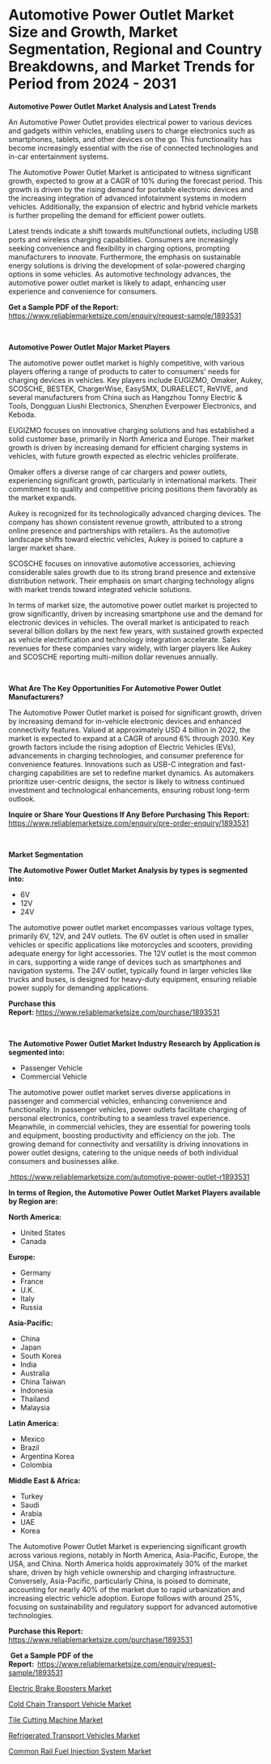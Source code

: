 <p><h1>Automotive Power Outlet Market Size and Growth, Market Segmentation, Regional and Country Breakdowns, and Market Trends for Period from 2024 -  2031</h1></p><p><strong>Automotive Power Outlet Market Analysis and Latest Trends</strong></p>
<p><p>An Automotive Power Outlet provides electrical power to various devices and gadgets within vehicles, enabling users to charge electronics such as smartphones, tablets, and other devices on the go. This functionality has become increasingly essential with the rise of connected technologies and in-car entertainment systems. </p><p>The Automotive Power Outlet Market is anticipated to witness significant growth, expected to grow at a CAGR of 10% during the forecast period. This growth is driven by the rising demand for portable electronic devices and the increasing integration of advanced infotainment systems in modern vehicles. Additionally, the expansion of electric and hybrid vehicle markets is further propelling the demand for efficient power outlets. </p><p>Latest trends indicate a shift towards multifunctional outlets, including USB ports and wireless charging capabilities. Consumers are increasingly seeking convenience and flexibility in charging options, prompting manufacturers to innovate. Furthermore, the emphasis on sustainable energy solutions is driving the development of solar-powered charging options in some vehicles. As automotive technology advances, the automotive power outlet market is likely to adapt, enhancing user experience and convenience for consumers.</p></p>
<p><strong>Get a Sample PDF of the Report:&nbsp;</strong> <a href="https://www.reliablemarketsize.com/enquiry/request-sample/1893531?utm_campaign=1105&utm_medium=2&utm_source=Github&utm_content=ia&utm_term=03112024&utm_id=automotive-power-outlet">https://www.reliablemarketsize.com/enquiry/request-sample/1893531</a></p>
<p>&nbsp;</p>
<p><strong>Automotive Power Outlet Major Market Players</strong></p>
<p><p>The automotive power outlet market is highly competitive, with various players offering a range of products to cater to consumers' needs for charging devices in vehicles. Key players include EUGIZMO, Omaker, Aukey, SCOSCHE, BESTEK, ChargerWise, EasySMX, DURAELECT, ReVIVE, and several manufacturers from China such as Hangzhou Tonny Electric & Tools, Dongguan Liushi Electronics, Shenzhen Everpower Electronics, and Keboda.</p><p>EUGIZMO focuses on innovative charging solutions and has established a solid customer base, primarily in North America and Europe. Their market growth is driven by increasing demand for efficient charging systems in vehicles, with future growth expected as electric vehicles proliferate. </p><p>Omaker offers a diverse range of car chargers and power outlets, experiencing significant growth, particularly in international markets. Their commitment to quality and competitive pricing positions them favorably as the market expands.</p><p>Aukey is recognized for its technologically advanced charging devices. The company has shown consistent revenue growth, attributed to a strong online presence and partnerships with retailers. As the automotive landscape shifts toward electric vehicles, Aukey is poised to capture a larger market share.</p><p>SCOSCHE focuses on innovative automotive accessories, achieving considerable sales growth due to its strong brand presence and extensive distribution network. Their emphasis on smart charging technology aligns with market trends toward integrated vehicle solutions.</p><p>In terms of market size, the automotive power outlet market is projected to grow significantly, driven by increasing smartphone use and the demand for electronic devices in vehicles. The overall market is anticipated to reach several billion dollars by the next few years, with sustained growth expected as vehicle electrification and technology integration accelerate. Sales revenues for these companies vary widely, with larger players like Aukey and SCOSCHE reporting multi-million dollar revenues annually.</p></p>
<p>&nbsp;</p>
<p><strong>What Are The Key Opportunities For Automotive Power Outlet Manufacturers?</strong></p>
<p><p>The Automotive Power Outlet market is poised for significant growth, driven by increasing demand for in-vehicle electronic devices and enhanced connectivity features. Valued at approximately USD 4 billion in 2022, the market is expected to expand at a CAGR of around 6% through 2030. Key growth factors include the rising adoption of Electric Vehicles (EVs), advancements in charging technologies, and consumer preference for convenience features. Innovations such as USB-C integration and fast-charging capabilities are set to redefine market dynamics. As automakers prioritize user-centric designs, the sector is likely to witness continued investment and technological enhancements, ensuring robust long-term outlook.</p></p>
<p><strong>Inquire or Share Your Questions If Any Before Purchasing This Report:</strong> <a href="https://www.reliablemarketsize.com/enquiry/pre-order-enquiry/1893531?utm_campaign=1105&utm_medium=2&utm_source=Github&utm_content=ia&utm_term=03112024&utm_id=automotive-power-outlet">https://www.reliablemarketsize.com/enquiry/pre-order-enquiry/1893531</a></p>
<p>&nbsp;</p>
<p><strong>Market Segmentation</strong></p>
<p><strong>The Automotive Power Outlet Market Analysis by types is segmented into:</strong></p>
<p><ul><li>6V</li><li>12V</li><li>24V</li></ul></p>
<p><p>The automotive power outlet market encompasses various voltage types, primarily 6V, 12V, and 24V outlets. The 6V outlet is often used in smaller vehicles or specific applications like motorcycles and scooters, providing adequate energy for light accessories. The 12V outlet is the most common in cars, supporting a wide range of devices such as smartphones and navigation systems. The 24V outlet, typically found in larger vehicles like trucks and buses, is designed for heavy-duty equipment, ensuring reliable power supply for demanding applications.</p></p>
<p><strong>Purchase this Report:&nbsp;</strong><a href="https://www.reliablemarketsize.com/purchase/1893531?utm_campaign=1105&utm_medium=2&utm_source=Github&utm_content=ia&utm_term=03112024&utm_id=automotive-power-outlet">https://www.reliablemarketsize.com/purchase/1893531</a></p>
<p>&nbsp;</p>
<p><strong>The Automotive Power Outlet Market Industry Research by Application is segmented into:</strong></p>
<p><ul><li>Passenger Vehicle</li><li>Commercial Vehicle</li></ul></p>
<p><p>The automotive power outlet market serves diverse applications in passenger and commercial vehicles, enhancing convenience and functionality. In passenger vehicles, power outlets facilitate charging of personal electronics, contributing to a seamless travel experience. Meanwhile, in commercial vehicles, they are essential for powering tools and equipment, boosting productivity and efficiency on the job. The growing demand for connectivity and versatility is driving innovations in power outlet designs, catering to the unique needs of both individual consumers and businesses alike.</p></p>
<p><a href="https://www.reliablemarketsize.com/automotive-power-outlet-r1893531?utm_campaign=1105&utm_medium=2&utm_source=Github&utm_content=ia&utm_term=03112024&utm_id=automotive-power-outlet">&nbsp;https://www.reliablemarketsize.com/automotive-power-outlet-r1893531</a></p>
<p><strong>In terms of Region, the Automotive Power Outlet Market Players available by Region are:</strong></p>
<p>
    <p> <strong> North America: </strong>
        <ul>
            <li>United States</li>
            <li>Canada</li>
        </ul>
        </p> 
    <p> <strong> Europe: </strong>
        <ul>
            <li>Germany</li>
            <li>France</li>
            <li>U.K.</li>
            <li>Italy</li>
            <li>Russia</li>
        </ul>
        </p> 
    <p> <strong> Asia-Pacific: </strong>
        <ul>
            <li>China</li>
            <li>Japan</li>
            <li>South Korea</li>
            <li>India</li>
            <li>Australia</li>
            <li>China Taiwan</li>
            <li>Indonesia</li>
            <li>Thailand</li>
            <li>Malaysia</li>
        </ul>
        </p> 
    <p> <strong> Latin America: </strong>
        <ul>
            <li>Mexico</li>
            <li>Brazil</li>
            <li>Argentina Korea</li>
            <li>Colombia</li>
        </ul>
        </p> 
    <p> <strong> Middle East & Africa: </strong>
        <ul>
            <li>Turkey</li>
            <li>Saudi</li>
            <li>Arabia</li>
            <li>UAE</li>
            <li>Korea</li>
        </ul>
    </p>
    </p>
<p><p>The Automotive Power Outlet Market is experiencing significant growth across various regions, notably in North America, Asia-Pacific, Europe, the USA, and China. North America holds approximately 30% of the market share, driven by high vehicle ownership and charging infrastructure. Conversely, Asia-Pacific, particularly China, is poised to dominate, accounting for nearly 40% of the market due to rapid urbanization and increasing electric vehicle adoption. Europe follows with around 25%, focusing on sustainability and regulatory support for advanced automotive technologies.</p></p>
<p><strong>Purchase this Report: </strong><a href="https://www.reliablemarketsize.com/purchase/1893531?utm_campaign=1105&utm_medium=2&utm_source=Github&utm_content=ia&utm_term=03112024&utm_id=automotive-power-outlet">https://www.reliablemarketsize.com/purchase/1893531</a></p>
<p>&nbsp;<strong>Get a Sample PDF of the Report:&nbsp;&nbsp;</strong><a href="https://www.reliablemarketsize.com/enquiry/request-sample/1893531?utm_campaign=1105&utm_medium=2&utm_source=Github&utm_content=ia&utm_term=03112024&utm_id=automotive-power-outlet">https://www.reliablemarketsize.com/enquiry/request-sample/1893531</a></p>
<p><strong></strong></p>
<p><p><a href="https://www.linkedin.com/pulse/electric-brake-boosters-ecosystem-mapping-innovation-value-h7dsf?utm_campaign=1105&utm_medium=2&utm_source=Github&utm_content=ia&utm_term=03112024&utm_id=automotive-power-outlet">Electric Brake Boosters Market</a></p><p><a href="https://github.com/raymederonmot/Market-Research-Report-List-1/blob/main/cold-chain-transport-vehicle-market.md?utm_campaign=1105&utm_medium=2&utm_source=Github&utm_content=ia&utm_term=03112024&utm_id=automotive-power-outlet">Cold Chain Transport Vehicle Market</a></p><p><a href="https://www.linkedin.com/pulse/navigating-global-tile-cutting-machine-market-landscape-idulf?utm_campaign=1105&utm_medium=2&utm_source=Github&utm_content=ia&utm_term=03112024&utm_id=automotive-power-outlet">Tile Cutting Machine Market</a></p><p><a href="https://github.com/caetlinivcar/Market-Research-Report-List-1/blob/main/refrigerated-transport-vehicles-market.md?utm_campaign=1105&utm_medium=2&utm_source=Github&utm_content=ia&utm_term=03112024&utm_id=automotive-power-outlet">Refrigerated Transport Vehicles Market</a></p><p><a href="https://www.linkedin.com/pulse/common-rail-fuel-injection-system-industry-resonance-52-amplification-04mne?utm_campaign=1105&utm_medium=2&utm_source=Github&utm_content=ia&utm_term=03112024&utm_id=automotive-power-outlet">Common Rail Fuel Injection System Market</a></p></p>